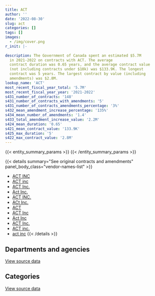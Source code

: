 ```yaml
---
title: ACT
author: ''
date: '2022-08-30'
slug: act
categories: []
tags: []
images:
  - /img/cover.png
r_init: |-
  
description: The Government of Canada spent an estimated $5.7M
  in 2021-2022 on contracts with ACT. The average
  contract duration was 0.65 years, and the average contract value
  (not including contracts under $10k) was $133.9K. The longest
  contract was 5 years. The largest contract by value (including
  amendments) was $2.8M.
lookup_name: 'ACT'
most_recent_fiscal_year_total: '5.7M'
most_recent_fiscal_year_year: '2021-2022'
s431_number_of_contracts: '148'
s431_number_of_contracts_with_amendments: '5'
s431_number_of_contracts_amendments_percentage: '3%'
s432_mean_amendment_increase_percentage: '135%'
s434_mean_number_of_amendments: '1.4'
s433_total_amendment_increase_value: '2.2M'
s424_mean_duration: '0.65'
s421_mean_contract_value: '133.9K'
s425_max_duration: '5'
s422_max_contract_value: '2.8M'
---
```


<script src="/rmarkdown-libs/htmlwidgets/htmlwidgets.js"></script>
<link href="/rmarkdown-libs/datatables-css/datatables-crosstalk.css" rel="stylesheet" />
<script src="/rmarkdown-libs/datatables-binding/datatables.js"></script>
<script src="/rmarkdown-libs/jquery/jquery-3.6.0.min.js"></script>
<link href="/rmarkdown-libs/dt-core-bootstrap/css/dataTables.bootstrap.min.css" rel="stylesheet" />
<link href="/rmarkdown-libs/dt-core-bootstrap/css/dataTables.bootstrap.extra.css" rel="stylesheet" />
<script src="/rmarkdown-libs/dt-core-bootstrap/js/jquery.dataTables.min.js"></script>
<script src="/rmarkdown-libs/dt-core-bootstrap/js/dataTables.bootstrap.min.js"></script>
<link href="/rmarkdown-libs/crosstalk/css/crosstalk.min.css" rel="stylesheet" />
<script src="/rmarkdown-libs/crosstalk/js/crosstalk.min.js"></script>
<script src="/rmarkdown-libs/htmlwidgets/htmlwidgets.js"></script>
<link href="/rmarkdown-libs/datatables-css/datatables-crosstalk.css" rel="stylesheet" />
<script src="/rmarkdown-libs/datatables-binding/datatables.js"></script>
<script src="/rmarkdown-libs/jquery/jquery-3.6.0.min.js"></script>
<link href="/rmarkdown-libs/dt-core-bootstrap/css/dataTables.bootstrap.min.css" rel="stylesheet" />
<link href="/rmarkdown-libs/dt-core-bootstrap/css/dataTables.bootstrap.extra.css" rel="stylesheet" />
<script src="/rmarkdown-libs/dt-core-bootstrap/js/jquery.dataTables.min.js"></script>
<script src="/rmarkdown-libs/dt-core-bootstrap/js/dataTables.bootstrap.min.js"></script>
<link href="/rmarkdown-libs/crosstalk/css/crosstalk.min.css" rel="stylesheet" />
<script src="/rmarkdown-libs/crosstalk/js/crosstalk.min.js"></script>

{{< entity_summary_params >}}
{{< /entity_summary_params >}}

{{< details summary="See original contracts and amendments" panel_body_class="vendor-names-list" >}}
- [ACT INC](https://search.open.canada.ca/en/ct/?sort=contract_value_f%20desc&page=1&search_text=%22ACT%20INC%22)
- [ACT inc](https://search.open.canada.ca/en/ct/?sort=contract_value_f%20desc&page=1&search_text=%22ACT%20inc%22)
- [ACT Inc.](https://search.open.canada.ca/en/ct/?sort=contract_value_f%20desc&page=1&search_text=%22ACT%20Inc.%22)
- [Act Inc.](https://search.open.canada.ca/en/ct/?sort=contract_value_f%20desc&page=1&search_text=%22Act%20Inc.%22)
- [ACT INC.](https://search.open.canada.ca/en/ct/?sort=contract_value_f%20desc&page=1&search_text=%22ACT%20INC.%22)
- [ACt Inc.](https://search.open.canada.ca/en/ct/?sort=contract_value_f%20desc&page=1&search_text=%22ACt%20Inc.%22)
- [ACT](https://search.open.canada.ca/en/ct/?sort=contract_value_f%20desc&page=1&search_text=%22ACT%22)
- [ACT Inc](https://search.open.canada.ca/en/ct/?sort=contract_value_f%20desc&page=1&search_text=%22ACT%20Inc%22)
- [Act Inc](https://search.open.canada.ca/en/ct/?sort=contract_value_f%20desc&page=1&search_text=%22Act%20Inc%22)
- [ACT Inc.](https://search.open.canada.ca/en/ct/?sort=contract_value_f%20desc&page=1&search_text=%22ACT%20%20Inc.%22)
- [ACT inc.](https://search.open.canada.ca/en/ct/?sort=contract_value_f%20desc&page=1&search_text=%22ACT%20inc.%22)
- [act inc](https://search.open.canada.ca/en/ct/?sort=contract_value_f%20desc&page=1&search_text=%22act%20inc%22)
{{< /details >}}

## Departments and agencies

<div id="htmlwidget-1" style="width:100%;height:auto;" class="datatables html-widget"></div>
<script type="application/json" data-for="htmlwidget-1">{"x":{"style":"bootstrap","filter":"none","vertical":false,"data":[["<a href=\"/departments/cbsa-asfc/\">Canada Border Services Agency<\/a>","<a href=\"/departments/cer-rec/\">Canada Energy Regulator<\/a>","<a href=\"/departments/cra-arc/\">Canada Revenue Agency<\/a>","<a href=\"/departments/crtc/\">Canadian Radio-television and Telecommunications Commission<\/a>","<a href=\"/departments/dnd-mdn/\">National Defence<\/a>","<a href=\"/departments/hc-sc/\">Health Canada<\/a>","<a href=\"/departments/nrc-cnrc/\">National Research Council Canada<\/a>","<a href=\"/departments/phac-aspc/\">Public Health Agency of Canada<\/a>","<a href=\"/departments/pmprb-cepmb/\">Patented Medicine Prices Review Board Canada<\/a>","<a href=\"/departments/ps-sp/\">Public Safety Canada<\/a>","<a href=\"/departments/rcmp-grc/\">Royal Canadian Mounted Police<\/a>","<a href=\"/departments/tc/\">Transport Canada<\/a>"],[null,null,null,null,1116033.67,1363521.66,261152.92,null,null,805.26,null,219813.37],[null,null,null,null,805225.63,943425.74,207256.45,9596.25,null,42731.44,36532.02,284834.03],[364740.76,490129.65,95500.4,22920.8,1762596.37,101178.91,15147.79,438.69,null,59190.47,null,293012.79],[1321982.26,116306.59,2121823.66,6433.91,1020794.43,null,304452.6,null,35291.58,54058.13,null,699545.44]],"container":"<table class=\"table table-striped table-hover row-border order-column display\">\n  <thead>\n    <tr>\n      <th>Department<\/th>\n      <th>2018-2019<\/th>\n      <th>2019-2020<\/th>\n      <th>2020-2021<\/th>\n      <th>2021-2022<\/th>\n    <\/tr>\n  <\/thead>\n<\/table>","options":{"order":[[4,"desc"]],"pageLength":10,"autoWidth":true,"columnDefs":[{"targets":1,"render":"function(data, type, row, meta) {\n    return type !== 'display' ? data : DTWidget.formatCurrency(data, \"$\", 2, 3, \",\", \".\", true, null);\n  }"},{"targets":2,"render":"function(data, type, row, meta) {\n    return type !== 'display' ? data : DTWidget.formatCurrency(data, \"$\", 2, 3, \",\", \".\", true, null);\n  }"},{"targets":3,"render":"function(data, type, row, meta) {\n    return type !== 'display' ? data : DTWidget.formatCurrency(data, \"$\", 2, 3, \",\", \".\", true, null);\n  }"},{"targets":4,"render":"function(data, type, row, meta) {\n    return type !== 'display' ? data : DTWidget.formatCurrency(data, \"$\", 2, 3, \",\", \".\", true, null);\n  }"},{"width":"16%","targets":[1,2,3,4]},{"className":"dt-right","targets":[1,2,3,4]}],"orderClasses":false}},"evals":["options.columnDefs.0.render","options.columnDefs.1.render","options.columnDefs.2.render","options.columnDefs.3.render"],"jsHooks":[]}</script>
<p class="text-right">
<a href="https://github.com/GoC-Spending/contracts-data/tree/main/data/out/vendors/act/summary_by_fiscal_year_by_department.csv" class="source-data-link btn btn-link">View source data</a>
</p>

## Categories

<div id="htmlwidget-2" style="width:100%;height:auto;" class="datatables html-widget"></div>
<script type="application/json" data-for="htmlwidget-2">{"x":{"style":"bootstrap","filter":"none","vertical":false,"data":[["<a href=\"/categories/facilities_and_construction/\">Facilities and construction<\/a>","<a href=\"/categories/defence/\">Defence<\/a>","<a href=\"/categories/professional_services/\">Professional services<\/a>","<a href=\"/categories/information_technology/\">Information technology<\/a>","<a href=\"/categories/industrial_products_and_services/\">Industrial products and services<\/a>"],[25579.79,1116033.67,null,1819713.42,null],[null,805225.63,null,1524375.93,null],[null,1762596.37,null,1442260.26,null],[670458.9,1020794.43,11899.65,3281458.8,696076.83]],"container":"<table class=\"table table-striped table-hover row-border order-column display\">\n  <thead>\n    <tr>\n      <th>Category<\/th>\n      <th>2018-2019<\/th>\n      <th>2019-2020<\/th>\n      <th>2020-2021<\/th>\n      <th>2021-2022<\/th>\n    <\/tr>\n  <\/thead>\n<\/table>","options":{"order":[[4,"desc"]],"dom":"t","pageLength":30,"autoWidth":true,"columnDefs":[{"targets":1,"render":"function(data, type, row, meta) {\n    return type !== 'display' ? data : DTWidget.formatCurrency(data, \"$\", 2, 3, \",\", \".\", true, null);\n  }"},{"targets":2,"render":"function(data, type, row, meta) {\n    return type !== 'display' ? data : DTWidget.formatCurrency(data, \"$\", 2, 3, \",\", \".\", true, null);\n  }"},{"targets":3,"render":"function(data, type, row, meta) {\n    return type !== 'display' ? data : DTWidget.formatCurrency(data, \"$\", 2, 3, \",\", \".\", true, null);\n  }"},{"targets":4,"render":"function(data, type, row, meta) {\n    return type !== 'display' ? data : DTWidget.formatCurrency(data, \"$\", 2, 3, \",\", \".\", true, null);\n  }"},{"width":"16%","targets":[1,2,3,4]},{"className":"dt-right","targets":[1,2,3,4]}],"orderClasses":false,"lengthMenu":[10,25,30,50,100]}},"evals":["options.columnDefs.0.render","options.columnDefs.1.render","options.columnDefs.2.render","options.columnDefs.3.render"],"jsHooks":[]}</script>
<p class="text-right">
<a href="https://github.com/GoC-Spending/contracts-data/tree/main/data/out/vendors/act/summary_by_fiscal_year_by_category.csv" class="source-data-link btn btn-link">View source data</a>
</p>
